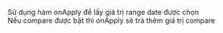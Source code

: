 Sử dụng hàm onApply để lấy giá trị range date được chọn\
Nếu compare được bật thì onApply sẽ trả thêm giá trị compare